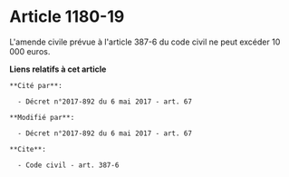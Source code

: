 # Article 1180-19

L'amende civile prévue à l'article 387-6 du code civil ne peut excéder 10 000 euros.

**Liens relatifs à cet article**

	**Cité par**:

	  - Décret n°2017-892 du 6 mai 2017 - art. 67

	**Modifié par**:

	  - Décret n°2017-892 du 6 mai 2017 - art. 67

	**Cite**:

	  - Code civil - art. 387-6
